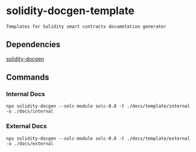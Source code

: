 # solidity-docgen-template

`Templates for Solidity smart contracts documetation generator`

## Dependencies

<a href='https://github.com/OpenZeppelin/solidity-docgen' target=_blank>solidity-docgen</a>

## Commands

### Internal Docs
`npx solidity-docgen --solc-module solc-0.8 -t ./docs/template/internal -o ./docs/internal`

### External Docs
`npx solidity-docgen --solc-module solc-0.8 -t ./docs/template/external -o ./docs/external`